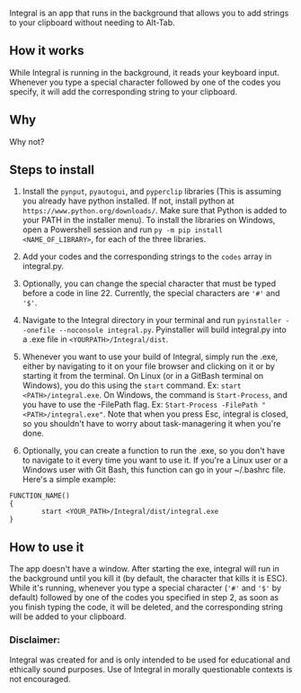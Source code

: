 Integral is an app that runs in the background that allows you to add strings to your clipboard without needing to Alt-Tab.

## How it works
While Integral is running in the background, it reads your keyboard input. Whenever you type a special character followed by one of the codes you specify, it will add the corresponding string to your clipboard.

## Why
Why not?

## Steps to install
1. Install the ```pynput```, ```pyautogui```, and ```pyperclip``` libraries (This is assuming you already have python installed. If not, install python at ```https://www.python.org/downloads/```. Make sure that Python is added to your PATH in the installer menu). To install the libraries on Windows, open a Powershell session and run ```py -m pip install <NAME_OF_LIBRARY>```, for each of the three libraries.

2. Add your codes and the corresponding strings to the ```codes``` array in integral.py.

3. Optionally, you can change the special character that must be typed before a code in line 22. Currently, the special characters are ```'#'``` and ```'$'```.

4. Navigate to the Integral directory in your terminal and run ```pyinstaller --onefile --noconsole integral.py```. Pyinstaller will build integral.py into a .exe file in ```<YOURPATH>/Integral/dist```.

5. Whenever you want to use your build of Integral, simply run the .exe, either by navigating to it on your file browser and clicking on it or by starting it from the terminal. On Linux (or in a GitBash terminal on Windows), you do this using the ```start``` command. Ex: ```start <PATH>/integral.exe```. On Windows, the command is ```Start-Process```, and you have to use the -FilePath flag. Ex: ```Start-Process -FilePath "<PATH>/integral.exe"```. Note that when you press Esc, integral is closed, so you shouldn't have to worry about task-managering it when you're done.

6. Optionally, you can create a function to run the .exe, so you don't have to navigate to it every time you want to use it. If you're a Linux user or a Windows user with Git Bash, this function can go in your ~/.bashrc file. Here's a simple example:
```
FUNCTION_NAME()
{
        start <YOUR_PATH>/Integral/dist/integral.exe
}
```

## How to use it
The app doesn't have a window. After starting the exe, integral will run in the background until you kill it (by default, the character that kills it is ESC). While it's running, whenever you type a special character (```'#'``` and ```'$'``` by default) followed by one of the codes you specified in step 2, as soon as you finish typing the code, it will be deleted, and the corresponding string will be added to your clipboard.

### Disclaimer:
Integral was created for and is only intended to be used for educational and ethically sound purposes. Use of Integral in morally questionable contexts is not encouraged.
